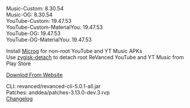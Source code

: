 Music-Custom: 8.30.54  
Music-OG: 8.30.54  
YouTube-Custom: 19.47.53  
YouTube-Custom-MaterialYou: 19.47.53  
YouTube-OG: 19.47.53  
YouTube-OG-MaterialYou: 19.47.53  

Install [Microg](https://github.com/WSTxda/MicroG-RE/releases/latest) for non-root YouTube and YT Music APKs  
Use [zygisk-detach](https://github.com/j-hc/zygisk-detach) to detach root ReVanced YouTube and YT Music from Play Store  

[Downlod From Website](https://mods.prathxm.in)
  
CLI: revanced/revanced-cli-5.0.1-all.jar  
Patches: anddea/patches-3.13.0-dev.3.rvp  
[Changelog](https://github.com/anddea/revanced-patches/releases/tag/v3.13.0-dev.3)  
